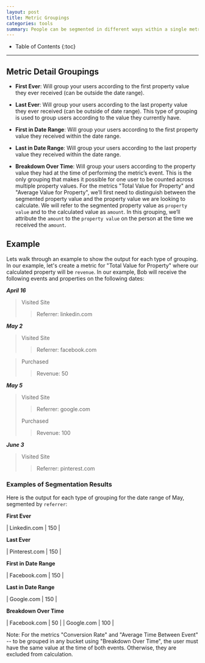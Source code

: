 ```yaml
---
layout: post
title: Metric Groupings
categories: tools
summary: People can be segmented in different ways within a single metric.
---
```

* Table of Contents
{:toc}
* * *

## Metric Detail Groupings

* **First Ever**: Will group your users according to the first property value they ever received (can be outside the date range).

* **Last Ever**: Will group your users according to the last property value they ever received (can be outside of date range). This type of grouping is used to group users according to the value they currently have.

* **First in Date Range**: Will group your users according to the first property value they received within the date range.

* **Last in Date Range**: Will group your users according to the last property value they received within the date range.

* **Breakdown Over Time**: Will group your users according to the property value they had at the time of performing the metric’s event. This is the only grouping that makes it possible for one user to be counted across multiple property values. For the metrics "Total Value for Property" and "Average Value for Property", we’ll first need to distinguish between the segmented property value and the property value we are looking to calculate.  We will refer to the segmented property value as `property value` and to the calculated value as `amount`. In this grouping, we’ll attribute the `amount` to the `property value` on the person at the time we received the `amount`.

## Example

Lets walk through an example to show the output for each type of grouping.  In our example, let's create a metric for "Total Value for Property" where our calculated property will be `revenue`. In our example, Bob will receive the following events and properties on the following dates:


***April 16***

> Visited Site
>
> > Referrer: linkedin.com

***May 2***

> Visited Site
>
> > Referrer: facebook.com

> Purchased
>
> > Revenue: 50

***May 5***

> Visited Site
>
> > Referrer: google.com
>
> Purchased
>
> > Revenue: 100

***June 3***

> Visited Site
>
> > Referrer: pinterest.com


### Examples of Segmentation Results

Here is the output for each type of grouping for the date range of May, segmented by `referrer`:

**First Ever**

| Linkedin.com | 150 |

**Last Ever**

| Pinterest.com | 150 |

**First in Date Range**

| Facebook.com | 150 |

**Last in Date Range**

| Google.com | 150 |

**Breakdown Over Time**

| Facebook.com | 50 |
| Google.com | 100 |

Note: For the metrics "Conversion Rate" and "Average Time Between Event" -- to be grouped in any bucket using "Breakdown Over Time", the user must have the same value at the time of both events. Otherwise, they are excluded from calculation.
